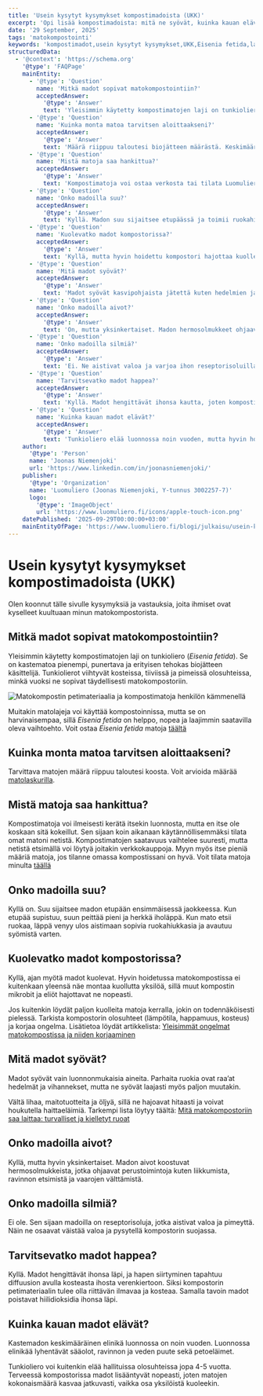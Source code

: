 ```yaml
---
title: 'Usein kysytyt kysymykset kompostimadoista (UKK)'
excerpt: 'Opi lisää kompostimadoista: mitä ne syövät, kuinka kauan elävät ja mistä niitä saa hankittua.'
date: '29 September, 2025'
tags: 'matokompostointi'
keywords: 'kompostimadot,usein kysytyt kysymykset,UKK,Eisenia fetida,lajikkeet,ravinto,elinikä,lisääntyminen,aistit,hoito,ruokinta,hapen tarve,elinolot,madon anatomia,aloittelija,matokompostointi,kotikompostointi,tietopaketti,harrastus,ympäristöhyödyt,vinkit'
structuredData:
  - '@context': 'https://schema.org'
    '@type': 'FAQPage'
    mainEntity:
      - '@type': 'Question'
        name: 'Mitkä madot sopivat matokompostointiin?'
        acceptedAnswer:
          '@type': 'Answer'
          text: 'Yleisimmin käytetty kompostimatojen laji on tunkioliero (Eisenia fetida), joka on pienempi ja tehokkaampi kuin tavallinen kastemato. Se viihtyy kosteissa ja pimeissä olosuhteissa ja on siksi ihanteellinen matokompostointiin.'
      - '@type': 'Question'
        name: 'Kuinka monta matoa tarvitsen aloittaakseni?'
        acceptedAnswer:
          '@type': 'Answer'
          text: 'Määrä riippuu taloutesi biojätteen määrästä. Keskimäärin 100–200 matoa riittää pienen kotitalouden kompostoriin. Tarkemman arvion voi laskea Luomulieron matolaskurilla.'
      - '@type': 'Question'
        name: 'Mistä matoja saa hankittua?'
        acceptedAnswer:
          '@type': 'Answer'
          text: 'Kompostimatoja voi ostaa verkosta tai tilata Luomulierolta. Tunkiolieroja ei yleensä löydy luonnosta helposti, joten valmiin erän tilaaminen on helpoin tapa aloittaa.'
      - '@type': 'Question'
        name: 'Onko madoilla suu?'
        acceptedAnswer:
          '@type': 'Answer'
          text: 'Kyllä. Madon suu sijaitsee etupäässä ja toimii ruokahiukkasten aistimiseen ja nielemiseen. Suuta peittää pieni iholäppä, joka avautuu syödessä.'
      - '@type': 'Question'
        name: 'Kuolevatko madot kompostorissa?'
        acceptedAnswer:
          '@type': 'Answer'
          text: 'Kyllä, mutta hyvin hoidettu kompostori hajottaa kuolleet yksilöt nopeasti. Jos löydät paljon kuolleita matoja, tarkista lämpötila, kosteus ja happamuus.'
      - '@type': 'Question'
        name: 'Mitä madot syövät?'
        acceptedAnswer:
          '@type': 'Answer'
          text: 'Madot syövät kasvipohjaista jätettä kuten hedelmien ja vihannesten kuoria, kahvinporoja ja teepusseja. Liha, maitotuotteet ja öljyt on syytä välttää.'
      - '@type': 'Question'
        name: 'Onko madoilla aivot?'
        acceptedAnswer:
          '@type': 'Answer'
          text: 'On, mutta yksinkertaiset. Madon hermosolmukkeet ohjaavat liikettä, ravinnon etsimistä ja vaarojen väistämistä.'
      - '@type': 'Question'
        name: 'Onko madoilla silmiä?'
        acceptedAnswer:
          '@type': 'Answer'
          text: 'Ei. Ne aistivat valoa ja varjoa ihon reseptorisoluilla ja pysyttelevät pimeässä valoa vältellen.'
      - '@type': 'Question'
        name: 'Tarvitsevatko madot happea?'
        acceptedAnswer:
          '@type': 'Answer'
          text: 'Kyllä. Madot hengittävät ihonsa kautta, joten kompostin tulee olla ilmava ja kostea, jotta happi pääsee kiertämään.'
      - '@type': 'Question'
        name: 'Kuinka kauan madot elävät?'
        acceptedAnswer:
          '@type': 'Answer'
          text: 'Tunkioliero elää luonnossa noin vuoden, mutta hyvin hoidettuna jopa 4–5 vuotta. Populaatio uusiutuu jatkuvasti lisääntymisen ansiosta.'
    author:
      '@type': 'Person'
      name: 'Joonas Niemenjoki'
      url: 'https://www.linkedin.com/in/joonasniemenjoki/'
    publisher:
      '@type': 'Organization'
      name: 'Luomuliero (Joonas Niemenjoki, Y-tunnus 3002257-7)'
      logo:
        '@type': 'ImageObject'
        url: 'https://www.luomuliero.fi/icons/apple-touch-icon.png'
    datePublished: '2025-09-29T00:00:00+03:00'
    mainEntityOfPage: 'https://www.luomuliero.fi/blogi/julkaisu/usein-kysytyt-kysymykset-kompostimadoista-ukk'
---
```


# Usein kysytyt kysymykset kompostimadoista (UKK)

Olen koonnut tälle sivulle kysymyksiä ja vastauksia, joita ihmiset ovat kyselleet kuultuaan minun matokompostorista.

## Mitkä madot sopivat matokompostointiin?

Yleisimmin käytetty kompostimatojen laji on tunkioliero (_Eisenia fetida_). Se on kastematoa pienempi, punertava ja erityisen tehokas biojätteen käsittelijä. Tunkiolierot viihtyvät kosteissa, tiiviissä ja pimeissä olosuhteissa, minkä vuoksi ne sopivat täydellisesti matokompostoriin.

<picture>
  <source srcset="/images/posts/usein-kysytyt-kysymykset-kompostimadoista-ukk/kompostimadot_kammenella-800.avif 800w, /images/posts/usein-kysytyt-kysymykset-kompostimadoista-ukk/kompostimadot_kammenella-1200.avif 1200w" type="image/avif">
  <source srcset="/images/posts/usein-kysytyt-kysymykset-kompostimadoista-ukk/kompostimadot_kammenella-800.webp 800w, /images/posts/usein-kysytyt-kysymykset-kompostimadoista-ukk/kompostimadot_kammenella-1200.webp 1200w" type="image/webp">
  <img src="/images/posts/usein-kysytyt-kysymykset-kompostimadoista-ukk/kompostimadot_kammenella-800.jpg" srcset="/images/posts/usein-kysytyt-kysymykset-kompostimadoista-ukk/kompostimadot_kammenella-800.jpg 800w, /images/posts/usein-kysytyt-kysymykset-kompostimadoista-ukk/kompostimadot_kammenella-1200.jpg 1200w" alt="Matokompostin petimateriaalia ja kompostimatoja henkilön kämmenellä" sizes="(max-width: 600px) 100vw, 800px" style="max-width:100%;height:auto;" loading="lazy">
</picture>

Muitakin matolajeja voi käyttää kompostoinnissa, mutta se on harvinaisempaa, sillä _Eisenia fetida_ on helppo, nopea ja laajimmin saatavilla oleva vaihtoehto. Voit ostaa _Eisenia fetida_ matoja [täältä](https://www.luomuliero.fi/madot)

## Kuinka monta matoa tarvitsen aloittaakseni?

Tarvittava matojen määrä riippuu taloutesi koosta. Voit arvioida määrää [matolaskurilla](https://www.luomuliero.fi/matolaskuri).

## Mistä matoja saa hankittua?

Kompostimatoja voi ilmeisesti kerätä itsekin luonnosta, mutta en itse ole koskaan sitä kokeillut. Sen sijaan koin aikanaan käytännöllisemmäksi tilata omat matoni netistä. Kompostimatojen saatavuus vaihtelee suuresti, mutta netistä etsimällä voi löytyä joitakin verkkokauppoja. Myyn myös itse pieniä määriä matoja, jos tilanne omassa kompostissani on hyvä. Voit tilata matoja minulta <a href="https://www.luomuliero.fi/madot">täällä</a>

## Onko madoilla suu?

Kyllä on. Suu sijaitsee madon etupään ensimmäisessä jaokkeessa. Kun etupää supistuu, suun peittää pieni ja herkkä iholäppä. Kun mato etsii ruokaa, läppä venyy ulos aistimaan sopivia ruokahiukkasia ja avautuu syömistä varten.

## Kuolevatko madot kompostorissa?

Kyllä, ajan myötä madot kuolevat. Hyvin hoidetussa matokompostissa ei kuitenkaan yleensä näe montaa kuollutta yksilöä, sillä muut kompostin mikrobit ja eliöt hajottavat ne nopeasti.

Jos kuitenkin löydät paljon kuolleita matoja kerralla, jokin on todennäköisesti pielessä. Tarkista kompostorin olosuhteet (lämpötila, happamuus, kosteus) ja korjaa ongelma. Lisätietoa löydät artikkelista: [Yleisimmät ongelmat matokompostissa ja niiden korjaaminen](https://www.luomuliero.fi/blogi/julkaisu/yleisimmat-ongelmat-matokompostissa-korjaaminen)

## Mitä madot syövät?

Madot syövät vain luonnonmukaisia aineita. Parhaita ruokia ovat raa’at hedelmät ja vihannekset, mutta ne syövät laajasti myös paljon muutakin.

Vältä lihaa, maitotuotteita ja öljyä, sillä ne hajoavat hitaasti ja voivat houkutella haittaeläimiä. Tarkempi lista löytyy täältä: [Mitä matokompostoriin saa laittaa: turvalliset ja kielletyt ruoat](https://www.luomuliero.fi/blogi/julkaisu/mita-saa-laittaa-matokompostoriin-turvalliset-ja-kielletyt-ruoat)

## Onko madoilla aivot?

Kyllä, mutta hyvin yksinkertaiset. Madon aivot koostuvat hermosolmukkeista, jotka ohjaavat perustoimintoja kuten liikkumista, ravinnon etsimistä ja vaarojen välttämistä.

## Onko madoilla silmiä?

Ei ole. Sen sijaan madoilla on reseptorisoluja, jotka aistivat valoa ja pimeyttä. Näin ne osaavat väistää valoa ja pysytellä kompostorin suojassa.

## Tarvitsevatko madot happea?

Kyllä. Madot hengittävät ihonsa läpi, ja hapen siirtyminen tapahtuu diffuusion avulla kosteasta ihosta verenkiertoon. Siksi kompostorin petimateriaalin tulee olla riittävän ilmavaa ja kosteaa. Samalla tavoin madot poistavat hiilidioksidia ihonsa läpi.

## Kuinka kauan madot elävät?

Kastemadon keskimääräinen elinikä luonnossa on noin vuoden. Luonnossa elinikää lyhentävät sääolot, ravinnon ja veden puute sekä petoeläimet.

Tunkioliero voi kuitenkin elää hallituissa olosuhteissa jopa 4-5 vuotta. Terveessä kompostorissa madot lisääntyvät nopeasti, joten matojen kokonaismäärä kasvaa jatkuvasti, vaikka osa yksilöistä kuoleekin.

